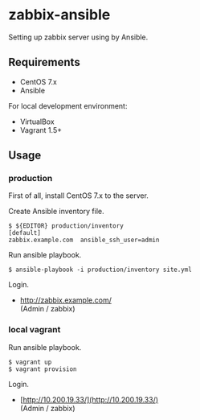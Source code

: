 # zabbix-ansible

Setting up zabbix server using by Ansible.

## Requirements

* CentOS 7.x
* Ansible

For local development environment:

* VirtualBox
* Vagrant 1.5+

## Usage

### production

First of all, install CentOS 7.x to the server.

Create Ansible inventory file.

    $ ${EDITOR} production/inventory
    [default]
    zabbix.example.com  ansible_ssh_user=admin

Run ansible playbook.

    $ ansible-playbook -i production/inventory site.yml

Login.

* http://zabbix.example.com/<br>(Admin / zabbix)

### local vagrant

Run ansible playbook.

    $ vagrant up
    $ vagrant provision

Login.

* [http://10.200.19.33/](http://10.200.19.33/)<br>(Admin / zabbix)
